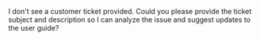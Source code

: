 I don't see a customer ticket provided. Could you please provide the ticket subject and description so I can analyze the issue and suggest updates to the user guide?
